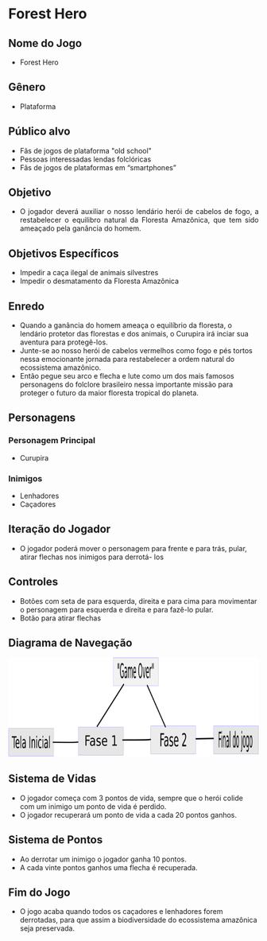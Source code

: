 <h1>Forest Hero</h1>

<h2>Nome do Jogo</h2>
  <ul>
    <li>Forest Hero</li>
  </ul>

<h2>Gênero</h2>
  <ul>
    <li>Plataforma</li>
  </ul>

<h2>Público alvo</h2>
  <ul>
    <li>Fãs de jogos de plataforma "old school"</li>
    <li>Pessoas interessadas lendas folclóricas</li>
    <li> Fãs de jogos de plataformas em “smartphones”</li>
  </ul>

<h2>Objetivo</h2>
  <ul style = "text-align:justify;">
    <li>O jogador deverá auxiliar o nosso lendário herói de cabelos de fogo,
    a restabelecer o equilibro natural da Floresta Amazônica, que tem sido ameaçado pela ganância do homem.</li>
  </ul>
<h2>Objetivos Específicos</h2>
<ul>
    <li>Impedir a caça ilegal de animais silvestres</li>
    <li>Impedir o desmatamento da Floresta Amazônica</li>
</ul>
<h2>Enredo</h2>
     <ul>
          <li>Quando a ganância do homem ameaça o equilíbrio da floresta, o lendário protetor das florestas e dos animais, o Curupira             irá inciar sua aventura para protegê-los.
          </li>
          <li>Junte-se ao nosso herói de cabelos vermelhos como fogo e pés tortos nessa emocionante jornada para restabelecer a ordem               natural do ecossistema amazônico.</li>
          <li>Então pegue seu arco e flecha e lute como um dos mais famosos personagens do folclore brasileiro nessa importante missão                 para proteger o futuro da maior floresta tropical do planeta. </li>
      </ul>
  
    
<h2>Personagens</h2>
    <h3>Personagem Principal</h3>  
        <ul>
          <li>Curupira</li>
      </ul>
      <h3>Inimigos</h3>
          <ul>
          <li>Lenhadores</li>
          <li>Caçadores</li>
      </ul>
<h2>Iteração do Jogador</h2>
    <ul>
      <li>O jogador poderá mover o personagem para frente e para trás, pular, atirar flechas nos inimigos para derrotá- los</li>
    </ul>
<h2>Controles</h2>
    <ul>
      <li>Botões com seta de para esquerda, direita e para cima para movimentar o personagem para esquerda e direita e para fazê-lo             pular.</li>
    <li> Botão para atirar flechas</li>
    </ul>
<h2>Diagrama de Navegação</h2>
<img src="Diagrama de Navegação.png"> 

<h2>Sistema de Vidas</h2>
<ul>
  <li>O jogador começa com 3 pontos de vida, sempre que o herói colide com um inimigo um ponto de vida é perdido.</li>
  <li>O jogador recuperará um ponto de vida a cada 20 pontos ganhos.</li>
</ul>
<h2>Sistema de Pontos</h2>
<ul>
  <li> Ao derrotar um inimigo o  jogador ganha 10 pontos.</li>
  <li> A cada vinte pontos ganhos uma flecha é recuperada.</li>
</ul>
<h2>Fim do Jogo</h2>
<ul>
  <li> O jogo acaba quando todos os caçadores e lenhadores forem derrotadas, para que assim a biodiversidade do ecossistema amazônica seja preservada.</li>
  
</ul>

